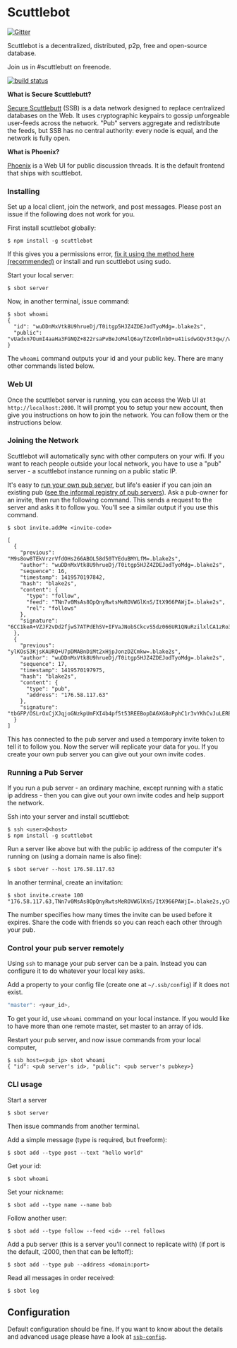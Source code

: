 # Scuttlebot

[![Gitter](https://badges.gitter.im/Join%20Chat.svg)](https://gitter.im/ssbc/scuttlebot?utm_source=badge&utm_medium=badge&utm_campaign=pr-badge&utm_content=badge)

Scuttlebot is a decentralized, distributed, p2p, free and open-source database.

Join us in #scuttlebutt on freenode.

[![build status](https://secure.travis-ci.org/ssbc/scuttlebot.png)](http://travis-ci.org/ssbc/scuttlebot)

**What is Secure Scuttlebutt?**

[Secure Scuttlebutt](https://github.com/ssbc/secure-scuttlebutt) (SSB) is a data network designed to replace centralized databases on the Web. It uses cryptographic keypairs to gossip unforgeable user-feeds across the network. "Pub" servers aggregate and redistribute the feeds, but SSB has no central authority: every node is equal, and the network is fully open.

**What is Phoenix?**

[Phoenix](https://github.com/ssbc/phoenix) is a Web UI for public discussion threads. It is the default frontend that ships with scuttlebot.


### Installing

Set up a local client, join the network, and post messages.
Please post an issue if the following does not work for you.

First install scuttlebot globally:

```
$ npm install -g scuttlebot
```

If this gives you a permissions error, [fix it using the method here (recommended)](http://stackoverflow.com/questions/19352976/npm-modules-wont-install-globally-without-sudo) or install and run scuttlebot using sudo.

Start your local server:

```
$ sbot server
```

Now, in another terminal, issue command:

```
$ sbot whoami
{
  "id": "wuDDnMxVtk8U9hrueDj/T0itgp5HJZ4ZDEJodTyoMdg=.blake2s",
  "public": "vUadxn7OumI4aaHa3FGNQZ+822rsaPvBeJoM4lQ6ayTZcOHlnb0+u41isdwGQv3t3qw//wvFH6JmeHTpJzmO2w==.k256"
}
```

The `whoami` command outputs your id and your public key. There are many other commands listed below.


### Web UI

Once the scuttlebot server is running, you can access the Web UI at `http://localhost:2000`. It will prompt you to setup your new account, then give you instructions on how to join the network. You can follow them or the instructions below.


### Joining the Network

Scuttlebot will automatically sync with other computers on your wifi. If you want to reach people outside your local network, you have to use a "pub" server - a scuttlebot instance running on a public static IP.

It's easy to [run your own pub server](#running-a-pub-server), but life's easier if you can join an existing pub ([see the informal registry of pub servers](https://github.com/ssbc/scuttlebot/wiki/Pub-Servers)). Ask a pub-owner for an invite, then run the following command. This sends a request to the server and asks it to follow you. You'll see a similar output if you use this command.

```
$ sbot invite.addMe <invite-code>

[
  {
    "previous": "M9s8ow8TEkVrzrVfdOHs266ABOL58d50TYEduBMYLfM=.blake2s",
    "author": "wuDDnMxVtk8U9hrueDj/T0itgp5HJZ4ZDEJodTyoMdg=.blake2s",
    "sequence": 16,
    "timestamp": 1419570197842,
    "hash": "blake2s",
    "content": {
      "type": "follow",
      "feed": "TNn7v0MsAs8OpQnyRwtsMeROVWGlKnS/ItX966PAWjI=.blake2s",
      "rel": "follows"
    },
    "signature": "6CC1keA+VZJF2vDd2fjwS7ATPdEhSV+IFVaJNobSCkcvS5dz066UR1QNuRzilxlCA1zRo3wDvJm3rIEOWYzQrg==.blake2s.k256"
  },
  {
    "previous": "ylKOsS3KjsKAURQ+U7pDMABnDiMt2xHjpJonzDZCmkw=.blake2s",
    "author": "wuDDnMxVtk8U9hrueDj/T0itgp5HJZ4ZDEJodTyoMdg=.blake2s",
    "sequence": 17,
    "timestamp": 1419570197975,
    "hash": "blake2s",
    "content": {
      "type": "pub",
      "address": "176.58.117.63"
    },
    "signature": "tbGFP/OSLrOxCjXJqjoGNzkpUmFXI4b4pf5t53REEBopDA6XG8oPphC1r3vYKhCvJuLERB8EhvwOs2GNjaOKUA==.blake2s.k256"
  }
]
```

This has connected to the pub server and used a temporary invite token
to tell it to follow you. Now the server will replicate your data for you.
If you create your own pub server you can give out your own invite codes.


### Running a Pub Server

If you run a pub server - an ordinary machine, except running with
a static ip address - then you can give out your own invite codes
and help support the network.

Ssh into your server and install scuttlebot:

```
$ ssh <user>@<host>
$ npm install -g scuttlebot
```

Run a server like above but with the public ip address of the computer it's running on (using a domain name is also fine):

```
$ sbot server --host 176.58.117.63
```

In another terminal, create an invitation:

```
$ sbot invite.create 100
"176.58.117.63,TNn7v0MsAs8OpQnyRwtsMeROVWGlKnS/ItX966PAWjI=.blake2s,yCHiB1JfBdIEUZEW/eURMRYe64FTTKuj7+F1p/xDrUc="
```

The number specifies how many times the invite can be used before it expires. Share the code with friends so you can reach each other through your pub.

### Control your pub server remotely

Using `ssh` to manage your pub server can be a pain. Instead you can configure it to do whatever your local key asks.

Add a property to your config file (create one at `~/.ssb/config`) if it does not exist.

``` js
"master": <your_id>,
```

To get your id, use `whoami` command on your local instance.
If you would like to have more than one remote master, set master
to an array of ids.

Restart your pub server, and now issue commands from your local computer,

```
$ ssb_host=<pub_ip> sbot whoami
{ "id": <pub server's id>, "public": <pub server's pubkey>}
```

### CLI usage

Start a server

```
$ sbot server
```

Then issue commands from another terminal.

Add a simple message (type is required, but freeform):

```
$ sbot add --type post --text "hello world"
```

Get your id:

```
$ sbot whoami
```

Set your nickname:

```
$ sbot add --type name --name bob
```

Follow another user:

```
$ sbot add --type follow --feed <id> --rel follows
```

Add a pub server (this is a server you'll connect to replicate with)
(if port is the default, :2000, then that can be leftoff):

```
$ sbot add --type pub --address <domain:port>
```

Read all messages in order received:

```
$ sbot log
```

## Configuration

Default configuration should be fine. If you want to know about the details and advanced usage please have a look at [`ssb-config`](https://github.com/ssbc/ssb-config).
